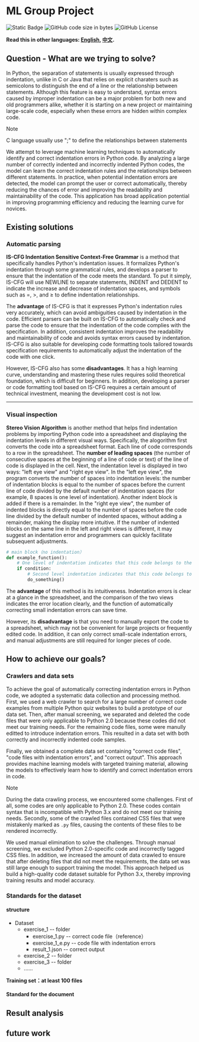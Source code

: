 # ML Group Project

![Static Badge](https://img.shields.io/badge/ML-2024_Full-Green) ![GitHub code size in bytes](https://img.shields.io/github/languages/code-size/iRyougi/ML-Group-Project) ![GitHub License](https://img.shields.io/github/license/iRyougi/ML-Group-Project)

**Read this in other languages: [English](README_en.md), [中文](README.md).**

## Question - What are we trying to solve?

In Python, the separation of statements is usually expressed through indentation, unlike in C or Java that relies on explicit charaters such as semicolons to distinguish the end of a line or the relationship between statements. Although this feature is easy to understand, syntax errors caused by improper indentation can be a major problem for both new and old programmers alike, whether it is starting on a new project or maintaining large-scale code, especially when these errors are hidden within complex code.

> [!NOTE]
>
> C language usually use ";" to define the relationships between statements

We attempt to leverage machine learning techniques to automatically identify and correct indentation errors in Python code. By analyzing a large number of correctly indented and incorrectly indented Python codes, the model can learn the correct indentation rules and the relationships between different statements. In practice, when potential indentation errors are detected, the model can prompt the user or correct automatically, thereby reducing the chances of error and improving the readability and maintainability of the code. This application has broad application potential in improving programming efficiency and reducing the learning curve for novices.

## Existing solutions

### Automatic parsing

**IS-CFG Indentation Sensitive Context-Free Grammar** is a method that specifically handles Python's indentation issues. It formalizes Python's indentation through some grammatical rules, and develops a parser to ensure that the indentation of the code meets the standard. To put it simply, IS-CFG will use NEWLINE to separate statements, INDENT and DEDENT to indicate the increase and decrease of indentation spaces, and symbols such as =, >, and ≥ to define indentation relationships.

The **advantage** of IS-CFG is that it expresses Python's indentation rules very accurately, which can avoid ambiguities caused by indentation in the code. Efficient parsers can be built on IS-CFG to automatically check and parse the code to ensure that the indentation of the code complies with the specification. In addition, consistent indentation improves the readability and maintainability of code and avoids syntax errors caused by indentation. IS-CFG is also suitable for developing code formatting tools tailored towards specification requirements to automatically adjust the indentation of the code with one click. 

However, IS-CFG also has some **disadvantages**. It has a high learning curve, understanding and mastering these rules requires solid theoretical foundation, which is difficult for beginners. In addition, developing a parser or code formatting tool based on IS-CFG requires a certain amount of technical investment, meaning the development cost is not low.

------

### Visual inspection

**Stereo Vision Algorithm** is another method that helps find indentation problems by importing Python code into a spreadsheet and displaying the indentation levels in different visual ways. Specifically, the alogorithm first converts the code into a spreadsheet format. Each line of code corresponds to a row in the spreadsheet. The **number of leading spaces** (the number of consecutive spaces at the beginning of a line of code or text) of the line of code is displayed in the cell. Next, the indentation level is displayed in two ways: "left eye view" and "right eye view". In the "left eye view", the program converts the number of spaces into indentation levels: the number of indentation blocks is equal to the number of spaces before the current line of code divided by the default number of indentation spaces (for example, 8 spaces is one level of indentation). Another indent block is added if there is a remainder. In the "right eye view", the number of indented blocks is directly equal to the number of spaces before the code line divided by the default number of indented spaces, without adding a remainder, making the display more intuitive. If the number of indented blocks on the same line in the left and right views is different, it may suggest an indentation error and programmers can quickly facilitate subsequent adjustments.

```python
# main block（no indentation）
def example_function():
    # One level of indentation indicates that this code belongs to the example_function function
    if condition:
        # Second level indentation indicates that this code belongs to the if statement block
        do_something()
```

The **advantage** of this method is its intuitiveness. Indentation errors is clear at a glance in the spreadsheet, and the comparison of the two views indicates the error location clearly, and the function of automatically correcting small indentation errors can save time.

However, its **disadvantage** is that you need to manually export the code to a spreadsheet, which may not be convenient for large projects or frequently edited code. In addition, it can only correct small-scale indentation errors, and manual adjustments are still required for longer pieces of code.

## How to achieve our goals?

### Crawlers and data sets

To achieve the goal of automatically correcting indentation errors in Python code, we adopted a systematic data collection and processing method. First, we used a web crawler to search for a large number of correct code examples from multiple Python quiz websites to build a prototype of our data set. Then, after manual screening, we separated and deleted the code files that were only applicable to Python 2.0 because these codes did not meet our training needs. For the remaining code files, some were manully editted to introduce indentation errors. This resulted in a data set with both correctly and incorrectly indented code samples.

Finally, we obtained a complete data set containing "correct code files", "code files with indentation errors", and "correct output". This approach provides machine learning models with targeted training material, allowing the models to effectively learn how to identify and correct indentation errors in code.

> [!NOTE]
>
> During the data crawling process, we encountered some challenges. First of all, some codes are only applicable to Python 2.0. These codes contain syntax that is incompatible with Python 3.x and do not meet our training needs. Secondly, some of the crawled files contained CSS files that were mistakenly marked as `.py` files, causing the contents of these files to be rendered incorrectly.
>
> We used manual elimination to solve the challenges. Through manual screening, we excluded Python 2.0-specific code and incorrectly tagged CSS files. In addition, we increased the amount of data crawled to ensure that after deleting files that did not meet the requirements, the data set was still large enough to support training the model. This approach helped us build a high-quality code dataset suitable for Python 3.x, thereby improving training results and model accuracy.

### Standards for the dataset

#### structure

- Dataset
  - exercise_1 -- folder
    - exercise_1.py -- correct code file（reference）
    - exercise_1_e.py -- code file with indentation errors
    - result_1.json -- correct output
  - exercise_2 -- folder
  - exercise_3 -- folder
  - ......

**Training set：at least 100 files**

#### Standard for the document



## Result analysis

## future work

